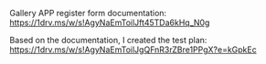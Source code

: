Gallery APP register form documentation: https://1drv.ms/w/s!AgyNaEmToilJft45TDa6kHq_N0g

Based on the documentation, I created the test plan: 
https://1drv.ms/w/s!AgyNaEmToilJgQFnR3rZBre1PPgX?e=kGpkEc

